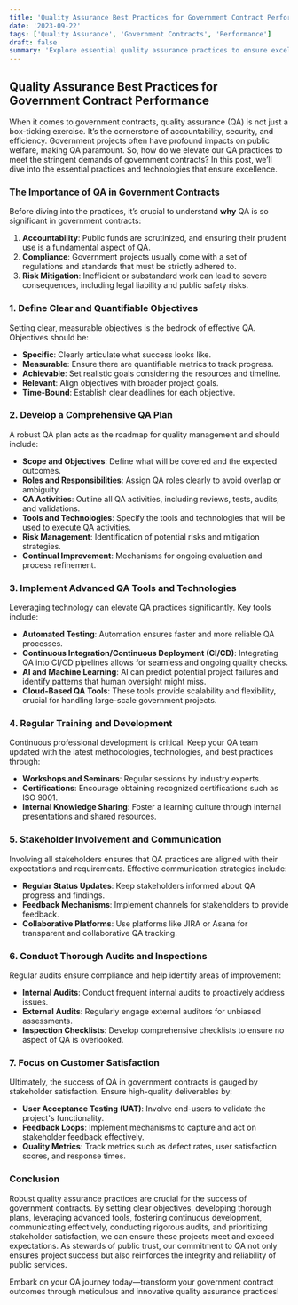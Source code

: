 ```yaml
---
title: 'Quality Assurance Best Practices for Government Contract Performance'
date: '2023-09-22'
tags: ['Quality Assurance', 'Government Contracts', 'Performance']
draft: false
summary: 'Explore essential quality assurance practices to ensure excellence in government contract performance. Dive deep into methodologies, technologies, and strategies that transform how public sector projects are managed and delivered.'
---
```


## Quality Assurance Best Practices for Government Contract Performance

When it comes to government contracts, quality assurance (QA) is not just a box-ticking exercise. It’s the cornerstone of accountability, security, and efficiency. Government projects often have profound impacts on public welfare, making QA paramount. So, how do we elevate our QA practices to meet the stringent demands of government contracts? In this post, we’ll dive into the essential practices and technologies that ensure excellence.

### The Importance of QA in Government Contracts

Before diving into the practices, it’s crucial to understand **why** QA is so significant in government contracts:

1. **Accountability**: Public funds are scrutinized, and ensuring their prudent use is a fundamental aspect of QA.
2. **Compliance**: Government projects usually come with a set of regulations and standards that must be strictly adhered to.
3. **Risk Mitigation**: Inefficient or substandard work can lead to severe consequences, including legal liability and public safety risks.

### 1. Define Clear and Quantifiable Objectives

Setting clear, measurable objectives is the bedrock of effective QA. Objectives should be:

- **Specific**: Clearly articulate what success looks like.
- **Measurable**: Ensure there are quantifiable metrics to track progress.
- **Achievable**: Set realistic goals considering the resources and timeline.
- **Relevant**: Align objectives with broader project goals.
- **Time-Bound**: Establish clear deadlines for each objective.

### 2. Develop a Comprehensive QA Plan

A robust QA plan acts as the roadmap for quality management and should include:

- **Scope and Objectives**: Define what will be covered and the expected outcomes.
- **Roles and Responsibilities**: Assign QA roles clearly to avoid overlap or ambiguity.
- **QA Activities**: Outline all QA activities, including reviews, tests, audits, and validations.
- **Tools and Technologies**: Specify the tools and technologies that will be used to execute QA activities.
- **Risk Management**: Identification of potential risks and mitigation strategies.
- **Continual Improvement**: Mechanisms for ongoing evaluation and process refinement.

### 3. Implement Advanced QA Tools and Technologies

Leveraging technology can elevate QA practices significantly. Key tools include:

- **Automated Testing**: Automation ensures faster and more reliable QA processes.
- **Continuous Integration/Continuous Deployment (CI/CD)**: Integrating QA into CI/CD pipelines allows for seamless and ongoing quality checks.
- **AI and Machine Learning**: AI can predict potential project failures and identify patterns that human oversight might miss.
- **Cloud-Based QA Tools**: These tools provide scalability and flexibility, crucial for handling large-scale government projects.

### 4. Regular Training and Development

Continuous professional development is critical. Keep your QA team updated with the latest methodologies, technologies, and best practices through:

- **Workshops and Seminars**: Regular sessions by industry experts.
- **Certifications**: Encourage obtaining recognized certifications such as ISO 9001.
- **Internal Knowledge Sharing**: Foster a learning culture through internal presentations and shared resources.

### 5. Stakeholder Involvement and Communication

Involving all stakeholders ensures that QA practices are aligned with their expectations and requirements. Effective communication strategies include:

- **Regular Status Updates**: Keep stakeholders informed about QA progress and findings.
- **Feedback Mechanisms**: Implement channels for stakeholders to provide feedback.
- **Collaborative Platforms**: Use platforms like JIRA or Asana for transparent and collaborative QA tracking.

### 6. Conduct Thorough Audits and Inspections

Regular audits ensure compliance and help identify areas of improvement:

- **Internal Audits**: Conduct frequent internal audits to proactively address issues.
- **External Audits**: Regularly engage external auditors for unbiased assessments.
- **Inspection Checklists**: Develop comprehensive checklists to ensure no aspect of QA is overlooked.

### 7. Focus on Customer Satisfaction

Ultimately, the success of QA in government contracts is gauged by stakeholder satisfaction. Ensure high-quality deliverables by:

- **User Acceptance Testing (UAT)**: Involve end-users to validate the project's functionality.
- **Feedback Loops**: Implement mechanisms to capture and act on stakeholder feedback effectively.
- **Quality Metrics**: Track metrics such as defect rates, user satisfaction scores, and response times.

### Conclusion

Robust quality assurance practices are crucial for the success of government contracts. By setting clear objectives, developing thorough plans, leveraging advanced tools, fostering continuous development, communicating effectively, conducting rigorous audits, and prioritizing stakeholder satisfaction, we can ensure these projects meet and exceed expectations. As stewards of public trust, our commitment to QA not only ensures project success but also reinforces the integrity and reliability of public services.

Embark on your QA journey today—transform your government contract outcomes through meticulous and innovative quality assurance practices!